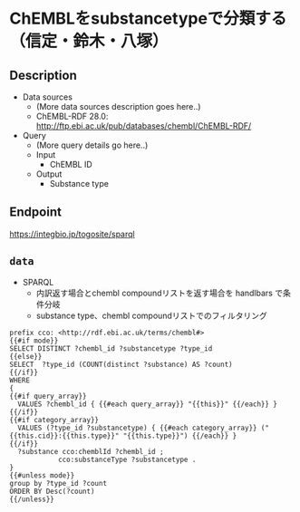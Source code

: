 # ChEMBLをsubstancetypeで分類する（信定・鈴木・八塚）

## Description

- Data sources
    - (More data sources description goes here..)
    - ChEMBL-RDF 28.0: http://ftp.ebi.ac.uk/pub/databases/chembl/ChEMBL-RDF/
- Query
    - (More query details go here..)
    -  Input
        - ChEMBL ID
    - Output
        - Substance type

## Endpoint

https://integbio.jp/togosite/sparql

## `data`
- SPARQL
  - 内訳返す場合とchembl compoundリストを返す場合を handlbars で条件分岐
  - substance type、chembl compoundリストでのフィルタリング

```sparql
prefix cco: <http://rdf.ebi.ac.uk/terms/chembl#>
{{#if mode}}
SELECT DISTINCT ?chembl_id ?substancetype ?type_id
{{else}}
SELECT  ?type_id (COUNT(distinct ?substance) AS ?count)
{{/if}}
WHERE 
{
{{#if query_array}}
  VALUES ?chembl_id { {{#each query_array}} "{{this}}" {{/each}} }
{{/if}}
{{#if category_array}}
  VALUES (?type_id ?substancetype) { {{#each category_array}} ("{{this.cid}}:{{this.type}}" "{{this.type}}") {{/each}} }
{{/if}}
  ?substance cco:chemblId ?chembl_id ;
            cco:substanceType ?substancetype .
}
{{#unless mode}}
group by ?type_id ?count
ORDER BY Desc(?count)
{{/unless}}
```